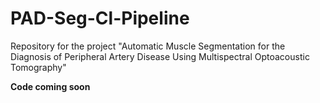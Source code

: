 # PAD-Seg-Cl-Pipeline

Repository for the project "Automatic Muscle Segmentation for the Diagnosis of Peripheral Artery Disease Using Multispectral Optoacoustic Tomography"

**Code coming soon**
